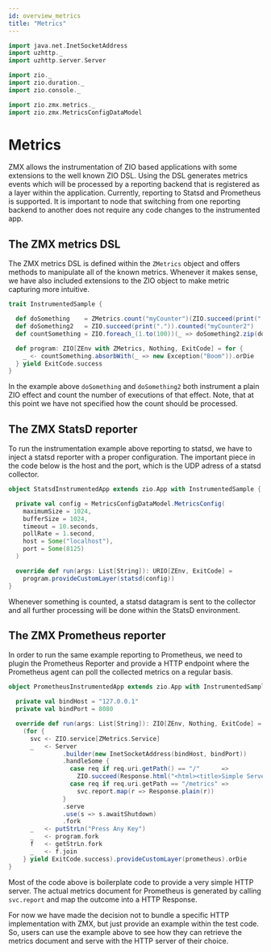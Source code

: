 ```yaml
---
id: overview_metrics
title: "Metrics"
---
```

```scala mdoc:silent
import java.net.InetSocketAddress
import uzhttp._
import uzhttp.server.Server

import zio._
import zio.duration._
import zio.console._

import zio.zmx.metrics._
import zio.zmx.MetricsConfigDataModel
```
# Metrics

ZMX allows the instrumentation of ZIO based applications with some extensions to the well known ZIO DSL. Using the DSL generates metrics events which will be processed 
by a reporting backend that is registered as a layer within the application. Currently, reporting to Statsd and Prometheus is supported. It is important to node that 
switching from one reporting backend to another does not require any code changes to the instrumented app. 

## The ZMX metrics DSL 

The ZMX metrics DSL is defined within the `ZMetrics` object and offers methods to manipulate all of the known metrics. Whenever it makes sense, we have also included 
extensions to the ZIO object to make metric capturing more intuitive.

```scala mdoc:silent
trait InstrumentedSample {

  def doSomething    = ZMetrics.count("myCounter")(ZIO.succeed(print(".")))
  def doSomething2   = ZIO.succeed(print(".")).counted("myCounter2")
  def countSomething = ZIO.foreach_(1.to(100))(_ => doSomething2.zip(doSomething))

  def program: ZIO[ZEnv with ZMetrics, Nothing, ExitCode] = for {
    _ <- countSomething.absorbWith(_ => new Exception("Boom")).orDie
  } yield ExitCode.success
}
```

In the example above `doSomething` and `doSomething2` both instrument a plain ZIO effect and count the number of executions of that effect. Note, that at this point 
we have not specified how the count should be processed. 

## The ZMX StatsD reporter

To run the instrumentation example above reporting to statsd, we have to inject a statsd reporter with a proper configuration. The important piece in the code 
below is the host and the port, which is the UDP adress of a statsd collector. 

```scala mdoc:silent
object StatsdInstrumentedApp extends zio.App with InstrumentedSample {

  private val config = MetricsConfigDataModel.MetricsConfig(
    maximumSize = 1024,
    bufferSize = 1024,
    timeout = 10.seconds,
    pollRate = 1.second,
    host = Some("localhost"),
    port = Some(8125)
  )

  override def run(args: List[String]): URIO[ZEnv, ExitCode] =
    program.provideCustomLayer(statsd(config))
}
```

Whenever something is counted, a statsd datagram is sent to the collector and all further processing will be done within the StatsD environment. 

## The ZMX Prometheus reporter 

In order to run the same example reporting to Prometheus, we need to plugin the Prometheus Reporter and provide a HTTP endpoint where the Prometheus agent can 
poll the collected metrics on a regular basis. 

```scala mdoc:silent
object PrometheusInstrumentedApp extends zio.App with InstrumentedSample {

  private val bindHost = "127.0.0.1"
  private val bindPort = 8080

  override def run(args: List[String]): ZIO[ZEnv, Nothing, ExitCode] =
    (for {
      svc <- ZIO.service[ZMetrics.Service]
      _   <- Server
               .builder(new InetSocketAddress(bindHost, bindPort))
               .handleSome {
                 case req if req.uri.getPath() == "/"      =>
                   ZIO.succeed(Response.html("<html><title>Simple Server</title><a href=\"/metrics\">Metrics</a></html>"))
                 case req if req.uri.getPath == "/metrics" =>
                   svc.report.map(r => Response.plain(r))
               }
               .serve
               .use(s => s.awaitShutdown)
               .fork
      _   <- putStrLn("Press Any Key")
      _   <- program.fork
      f   <- getStrLn.fork
      _   <- f.join
    } yield ExitCode.success).provideCustomLayer(prometheus).orDie
}
```

Most of the code above is boilerplate code to provide a very simple HTTP server. The actual metrics document for Prometheus is generated by calling `svc.report` and 
map the outcome into a HTTP Response. 

For now we have made the decision not to bundle a specific HTTP implementation with ZMX, but just provide an example within the test code. So, users can use the example above to see how they can retrieve the metrics document and serve with the HTTP server of their choice. 
